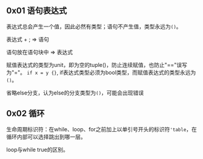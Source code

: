 ## 0x01 语句表达式

表达式总会产生一个值，因此必然有类型；语句不产生值，类型永远为`()`。

表达式 + ; => 语句

语句放在语句块中 => 表达式

赋值表达式的类型为unit，即为空的tuple()，防止连续赋值，也防止"=="误写为"="。
`if x = y {}`, if表达式类型必须为bool类型，而赋值表达式的类型永远为`()`。

省略else分支，认为else的分支类型为`()`，可能会出现错误

## 0x02 循环

生命周期标识符：在while、loop、for之前加上以单引号开头的标识符`'table`，在循环内部可以选择跳出到哪一层。

loop与while true的区别。
